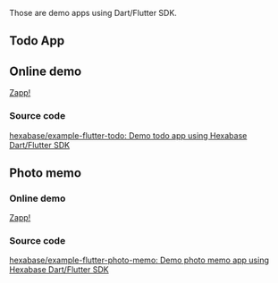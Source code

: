 Those are demo apps using Dart/Flutter SDK.

## Todo App

## Online demo

[Zapp!](https://zapp.run/edit/flutter-z4606ru4706?entry=lib%2Fmain.dart&file=lib%2Fmain.dart)

### Source code

[hexabase/example-flutter-todo: Demo todo app using Hexabase Dart/Flutter SDK](https://github.com/hexabase/example-flutter-todo)

## Photo memo

### Online demo

[Zapp!](https://zapp.run/edit/flutter-ze0062ke106?entry=lib%2Fmain.dart&file=lib%2Fmain.dart)

### Source code

[hexabase/example-flutter-photo-memo: Demo photo memo app using Hexabase Dart/Flutter SDK](https://github.com/hexabase/example-flutter-photo-memo)

